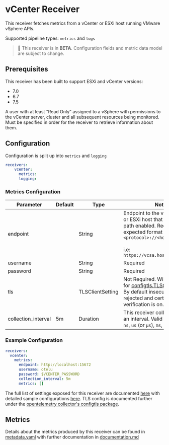 # vCenter Receiver

This receiver fetches metrics from a vCenter or ESXi host running VMware vSphere APIs.

Supported pipeline types: `metrics` and `logs`

> :construction: This receiver is in **BETA**. Configuration fields and metric data model are subject to change.

## Prerequisites

This receiver has been built to support ESXi and vCenter versions:

- 7.0
- 6.7
- 7.5

A user with at least “Read Only” assigned to a vSphere with permissions to the vCenter server, cluster and all subsequent resources being monitored. Must be specified in order for the receiver to retrieve information about them.

## Configuration

Configuration is split up into `metrics` and `logging`

```yaml
receivers:
    vcenter:
      metrics:
      logging:
```

### Metrics Configuration

| Parameter | Default | Type | Notes |
| --- | --- | --- | --- |
| endpoint |  | String | Endpoint to the vCenter Server or ESXi host that has the sdk path enabled. Required. The expected format is `<protocol>://<hostname>` <br><br> i.e: `https://vcsa.hostname.localnet` |
| username |  | String | Required |
| password |  | String | Required |
| tls | | TLSClientSetting | Not Required. Will use defaults for [configtls.TLSClientSetting](https://github.com/open-telemetry/opentelemetry-collector/blob/main/config/configtls/README.md). By default insecure settings are rejected and certificate verification is on. |
| collection_interval | 5m | Duration | This receiver collects metrics on an interval. Valid time units are `ns`, `us` (or `µs`), `ms`, `s`, `m`, `h` |

### Example Configuration

```yaml
receivers:
  vcenter:
    metrics:
      endpoint: http://localhost:15672
      username: otelu
      password: $VCENTER_PASSWORD
      collection_interval: 5m
      metrics: []
```

The full list of settings exposed for this receiver are documented [here](./config.go) with detailed sample configurations [here](./testdata/config.yaml). TLS config is documented further under the [opentelemetry collector's configtls package](https://github.com/open-telemetry/opentelemetry-collector/blob/main/config/configtls/README.md).

## Metrics

Details about the metrics produced by this receiver can be found in [metadata.yaml](./metadata.yaml) with further documentation in [documentation.md](./documentation.md)
